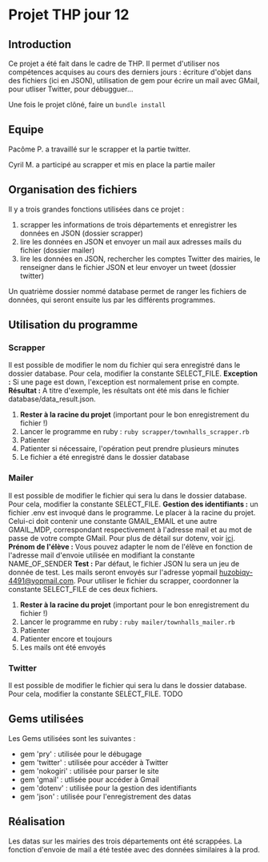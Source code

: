 # Projet THP jour 12

## Introduction
Ce projet a été fait dans le cadre de THP. Il permet d'utiliser nos compétences acquises au cours des derniers jours : écriture d'objet dans des fichiers (ici en JSON), utilisation de gem pour écrire un mail avec GMail, pour utliser Twitter, pour débugguer...

Une fois le projet clôné, faire un ```bundle install```

## Equipe
Pacôme P. a travaillé sur le scrapper et la partie twitter.

Cyril M. a participé au scrapper et mis en place la partie mailer

## Organisation des fichiers 
Il y a trois grandes fonctions utilisées dans ce projet : 
1. scrapper les informations de trois départements et enregistrer les données en JSON (dossier scrapper)
2. lire les données en JSON et envoyer un mail aux adresses mails du fichier (dossier mailer)
3. lire les données en JSON, rechercher les comptes Twitter des mairies, le renseigner dans le fichier JSON et leur envoyer un tweet (dossier twitter)

Un quatrième dossier nommé database permet de ranger les fichiers de données, qui seront ensuite lus par les différents programmes. 

## Utilisation du programme
### Scrapper
Il est possible de modifier le nom du fichier qui sera enregistré dans le dossier database. Pour cela, modifier la constante SELECT_FILE. 
**Exception :** Si une page est down, l'exception est normalement prise en compte. 
**Résultat :** A titre d'exemple, les résultats ont été mis dans le fichier database/data_result.json.

1. **Rester à la racine du projet** (important pour le bon enregistrement du fichier !)
2. Lancer le programme en ruby : ```ruby scrapper/townhalls_scrapper.rb```
3. Patienter
4. Patienter si nécessaire, l'opération peut prendre plusieurs minutes
5. Le fichier a été enregistré dans le dossier database 

### Mailer
Il est possible de modifier le fichier qui sera lu dans le dossier database. Pour cela, modifier la constante SELECT_FILE. 
**Gestion des identifiants :** un fichier .env est invoqué dans le programme. Le placer à la racine du projet. Celui-ci doit contenir une constante GMAIL_EMAIL et une autre GMAIL_MDP, correspondant respectivement à l'adresse mail et au mot de passe de votre compte GMail. Pour plus de détail sur dotenv, voir [ici](https://github.com/felhix/cheat_sheets/blob/master/Ruby/dotenv.md).
**Prénom de l'élève :** Vous pouvez adapter le nom de l'élève en fonction de l'adresse mail d'envoie utilisée en modifiant la constante NAME_OF_SENDER
**Test :** Par défaut, le fichier JSON lu sera un jeu de donnée de test. Les mails seront envoyés sur l'adresse yopmail huzobiqy-4491@yopmail.com. Pour utiliser le fichier du scrapper, coordonner la constante SELECT_FILE de ces deux fichiers.  

1. **Rester à la racine du projet** (important pour le bon enregistrement du fichier !)
2. Lancer le programme en ruby : ```ruby mailer/townhalls_mailer.rb```
3. Patienter
4. Patienter encore et toujours 
5. Les mails ont été envoyés

### Twitter
Il est possible de modifier le fichier qui sera lu dans le dossier database. Pour cela, modifier la constante SELECT_FILE. 
TODO

## Gems utilisées
Les Gems utilisées sont les suivantes  :
* gem 'pry' : utilisée pour le débugage 
* gem 'twitter' : utilisée pour accéder à Twitter
* gem 'nokogiri' : utilisée pour parser le site
* gem 'gmail' : utlisée pour accéder à Gmail
* gem 'dotenv' : utilisée pour la gestion des identifiants
* gem 'json' : utilisée pour l'enregistrement des datas


## Réalisation
Les datas sur les mairies des trois départements ont été scrappées. La fonction d'envoie de mail a été testée avec des données similaires à la prod. 
